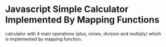 # Javascript Simple Calculator Implemented By Mapping Functions
calculator with 4 main operations (plus, mines, division and multiply) which is implemented by mapping function. 
